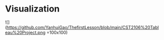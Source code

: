 # Visualization
![](https://github.com/YanhuiGao/ThefirstLesson/blob/main/CST2106%20Tableau%20Project.png =100x100)
